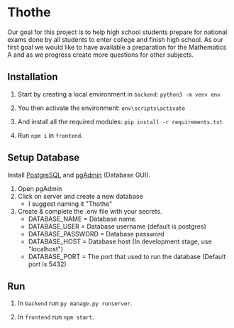 # Thothe

Our goal for this project is to help high school students prepare for national exams done by all students to enter college and finish high school.
As our first goal we would like to have available a preparation for the Mathematics A and as we progress create more questions for other subjects.

## Installation

1. Start by creating a local environment in `backend`:
   `python3 -m venv env`

2. You then activate the environment:
   `env\scripts\activate`

3. And install all the required modules:
   `pip install -r requirements.txt`

4. Run `npm i` in `frontend`.

## Setup Database

Install [PostgreSQL](https://www.postgresql.org/download/) and [pgAdmin](https://www.pgadmin.org/download/) (Database GUI).

1. Open pgAdmin
2. Click on server and create a new database
   - I suggest naming it "Thothe"
3. Create & complete the .env file with your secrets.
   - DATABASE_NAME = Database name.
   - DATABASE_USER = Database username (default is postgres)
   - DATABASE_PASSWORD = Database password
   - DATABASE_HOST = Database host (In development stage, use "localhost")
   - DATABASE_PORT = The port that used to run the database (Default port is 5432)

## Run

1. In `backend` run `py manage.py runserver`.

2. In `frontend` run `npm start`.
